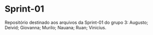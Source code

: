 # Sprint-01
Repositório destinado aos arquivos da Sprint-01 do grupo 3:
Augusto;
Deivid;
Giovanna;
Murilo;
Nauana;
Ruan;
Vinicius.
